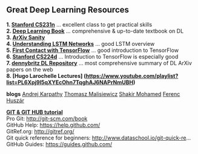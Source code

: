 ## Great Deep Learning Resources

**1. [Stanford CS231n](http://cs231n.stanford.edu/syllabus.html)**  ... excellent class to get practical skills  
**2. [Deep Learning Book](http://www.deeplearningbook.org/)**  ... comprehensive & up-to-date textbook on DL  
**3. [ArXiv Sanity](http://www.arxiv-sanity.com/)**  
**4. [Understanding LSTM Networks](http://colah.github.io/posts/2015-08-Understanding-LSTMs/)**  ... good LSTM overview  
**5. [First Contact with TensorFlow](http://www.jorditorres.org/first-contact-with-tensorflow/)**  ... good introduction to TensorFlow  
**6. [Stanford CS224d](http://cs224d.stanford.edu/syllabus.html)** ... Introduction to TensorFlow is especially good  
**7. [dennybritz DL Repository](https://github.com/dennybritz/deeplearning-papernotes)** ... most comprehensive summary of DL ArXiv papers on the web  
**8. [Hugo Larochelle Lectures] (https://www.youtube.com/playlist?list=PL6Xpj9I5qXYEcOhn7TqghAJ6NAPrNmUBH)**  

**blogs**
[Andrej Karpathy](http://karpathy.github.io/)
[Thomasz Malisiewicz](http://www.computervisionblog.com/)
[Shakir Mohamed](http://blog.shakirm.com/)
[Ferenc Huszár](http://www.inference.vc/)

**[GIT & GIT HUB tutorial](https://youtu.be/xKVlZ3wFVKA?list=PL5-da3qGB5IBLMp7LtN8Nc3Efd4hJq0kD)**  
Pro Git: http://git-scm.com/book  
GitHub Help: https://help.github.com/  
GitRef.org: http://gitref.org/  
Git quick reference for beginners: http://www.dataschool.io/git-quick-re...  
GitHub Guides: https://guides.github.com/  
